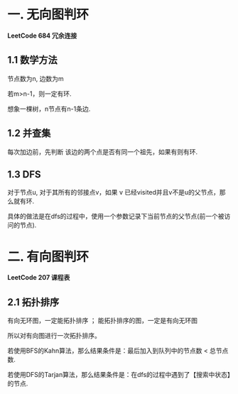 # 一. 无向图判环



**LeetCode 684 冗余连接**



## 1.1 数学方法

节点数为n, 边数为m

若m>n-1，则一定有环.

想象一棵树，n节点有n-1条边.

## 1.2 并查集

每次加边前，先判断 该边的两个点是否有同一个祖先，如果有则有环.

## 1.3 DFS

对于节点u, 对于其所有的邻接点v，如果 v 已经visited并且v不是u的父节点，那么就有环.

具体的做法是在dfs的过程中，使用一个参数记录下当前节点的父节点(前一个被访问的节点).



# 二. 有向图判环



**LeetCode 207 课程表**



## 2.1 拓扑排序

有向无环图，一定能拓扑排序 ； 能拓扑排序的图，一定是有向无环图

所以对有向图进行一次拓扑排序。



若使用BFS的Kahn算法，那么结果条件是：最后加入到队列中的节点数 < 总节点数.

若使用DFS的Tarjan算法，那么结果条件是：在dfs的过程中遇到了【搜索中状态】的节点.